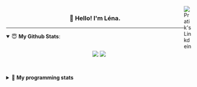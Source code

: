 <!--
<a href="https://twitter.com" target="_blank" rel="nofollow">
 <img align="right" alt="Pratik's Twitter" width="22px" src="https://cdn.jsdelivr.net/npm/simple-icons@v3/icons/twitter.svg" />
</a> 

-->
<a href="https://www.linkedin.com/in/lenagiacalone/" target="_blank" rel="nofollow">
 <img align="right" alt="Pratik's Linkdein" width="22px" src="https://cdn.jsdelivr.net/npm/simple-icons@v3/icons/linkedin.svg" />
</a>



<h3 align="center">👋 Hello! I'm Léna.</h3>

---

<!--
**lgiacalo/lgiacalo** is a ✨ _special_ ✨ repository because its `README.md` (this file) appears on your GitHub profile.

Here are some ideas to get you started:

- 🔭 I’m currently working on ...
- 🌱 I’m currently learning ...
- 👯 I’m looking to collaborate on ...
- 🤔 I’m looking for help with ...
- 💬 Ask me about ...
- 📫 How to reach me: ...
- 😄 Pronouns: ...
- ⚡ Fun fact: ...
-->

<details open>
 <summary> 😇 <b>My Github Stats</b>: </summary>
<br>
<p align = "center">
  <img src = "https://github-readme-stats.vercel.app/api?username=lgiacalo&show_icons=true&theme=nord" width="420">
  <img src = "https://github-readme-stats.vercel.app/api/top-langs/?username=lgiacalo&layout=compact&theme=nord">
</p>
 
<br>
<p align = "center">
  <imp src = "https://github-readme-stats.vercel.app/api/wakatime?username=lgiacalo&theme=nord">
</p>

</details>

<details>
 <summary>🤖 <b>My programming stats</b></summary>
 <br>
 
<!--START_SECTION:waka-->
![Lines of code](https://img.shields.io/badge/From%20Hello%20World%20I%27ve%20Written-881%20Thousand%20lines%20of%20code-blue)

**🐱 My GitHub Data** 

> 🏆 0 Contributions in the Year 2022
 > 
> 📦 297.9 kB Used in GitHub's Storage 
 > 
> 🚫 Not Opted to Hire
 > 
> 📜 44 Public Repositories 
 > 
> 🔑 34 Private Repositories  
 > 
**I'm an Early 🐤** 

```text
🌞 Morning    109 commits    ██████░░░░░░░░░░░░░░░░░░░   23.8% 
🌆 Daytime    232 commits    ████████████░░░░░░░░░░░░░   50.66% 
🌃 Evening    110 commits    ██████░░░░░░░░░░░░░░░░░░░   24.02% 
🌙 Night      7 commits      ░░░░░░░░░░░░░░░░░░░░░░░░░   1.53%

```
📅 **I'm Most Productive on Wednesday** 

```text
Monday       85 commits     ████░░░░░░░░░░░░░░░░░░░░░   18.56% 
Tuesday      57 commits     ███░░░░░░░░░░░░░░░░░░░░░░   12.45% 
Wednesday    98 commits     █████░░░░░░░░░░░░░░░░░░░░   21.4% 
Thursday     92 commits     █████░░░░░░░░░░░░░░░░░░░░   20.09% 
Friday       54 commits     ███░░░░░░░░░░░░░░░░░░░░░░   11.79% 
Saturday     23 commits     █░░░░░░░░░░░░░░░░░░░░░░░░   5.02% 
Sunday       49 commits     ██░░░░░░░░░░░░░░░░░░░░░░░   10.7%

```


📊 **This Week I Spent My Time On** 

```text
⌚︎ Time Zone: Europe/Paris

💬 Programming Languages: 
JavaScript               11 hrs 21 mins      █████████████████░░░░░░░░   68.9% 
Markdown                 5 hrs 7 mins        ███████░░░░░░░░░░░░░░░░░░   31.1%

🔥 Editors: 
VS Code                  16 hrs 29 mins      █████████████████████████   100.0%

🐱‍💻 Projects: 
augmentation_capital     11 hrs 21 mins      █████████████████░░░░░░░░   68.9% 
Work                     5 hrs 7 mins        ███████░░░░░░░░░░░░░░░░░░   31.1%

💻 Operating System: 
Mac                      16 hrs 29 mins      █████████████████████████   100.0%

```

**I Mostly Code in C** 

```text
C                        26 repos            ████████░░░░░░░░░░░░░░░░░   32.1% 
JavaScript               16 repos            █████░░░░░░░░░░░░░░░░░░░░   19.75% 
HTML                     8 repos             ██░░░░░░░░░░░░░░░░░░░░░░░   9.88% 
Shell                    8 repos             ██░░░░░░░░░░░░░░░░░░░░░░░   9.88% 
C++                      4 repos             █░░░░░░░░░░░░░░░░░░░░░░░░   4.94%

```


**Timeline**

![Chart not found](https://raw.githubusercontent.com/lgiacalo/lgiacalo/main/charts/bar_graph.png) 


 Last Updated on 17/01/2022
<!--END_SECTION:waka-->

</details>
